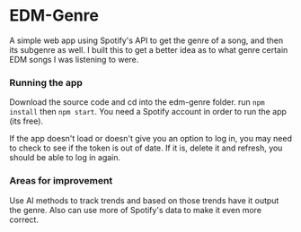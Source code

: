 # EDM-Genre

A simple web app using Spotify's API to get the genre of a song, and then its subgenre as well. I built this to get a better idea as to what genre certain EDM songs I was listening to were.

### Running the app

Download the source code and cd into the edm-genre folder. run `npm install` then `npm start`. You need a Spotify account in order to run the app (its free).

If the app doesn't load or doesn't give you an option to log in, you may need to check to see if the token is out of date. If it is, delete it and refresh, you should be able to log in again.

### Areas for improvement

Use AI methods to track trends and based on those trends have it output the genre. Also can use more of Spotify's data to make it even more correct.
